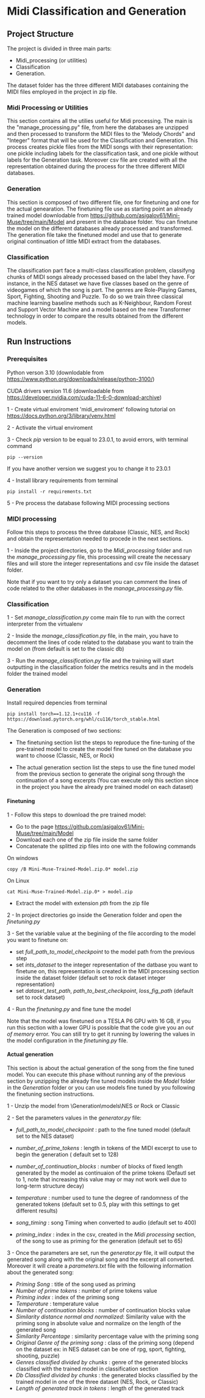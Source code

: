 # Midi Classification and Generation 

## Project Structure

The project is divided in three main parts:

- Midi_processing (or utilities) 
- Classification 
- Generation.
   
The dataset folder has the three different MIDI databases containing the MIDI files employed in the project in zip file. 

### Midi Processing or Utilities

This section contains all the utilies useful for Midi processing. The main is the "manage_processing.py" file, from here the databases are unzipped and then processed to transform the MIDI files to the 'Melody Chords" and "Integer" format that will be used for the Classification and Generation. This process creates pickle files from the MIDI songs with their representation: one pickle including labels for the classification task, and one pickle without labels for the Generation task. Moreover csv file are created with all the representation obtained during the process for the three different MIDI databases.  


### Generation 

This section is composed of two different file, one for finetuning and one for the actual genearation. 
The finetuning file use as starting point an already trained model downlodable from https://github.com/asigalov61/Mini-Muse/tree/main/Model and present in the database folder. You can finetune the model on the different databases already processed and transformed. The generation file take the finetuned model and use that to generate original continuation of little MIDI extract from the databases.

### Classification

The classification part face a multi-class classification problem, classifyng chunks of MIDI songs already processed based on the label they have. For instance, in the NES dataset we have five classes based on the genre of videogames of which the song is part. The genres are Role-Playing Games, Sport, Fighting, Shooting and Puzzle. To do so we train three classical machine learning baseline methods such as K-Neighbour, Random Forest and Support Vector Machine and a model based on the new Transformer technology in order to compare the results obtained from the different models. 

## Run Instructions

### Prerequisites 

Python verson 3.10 (downlodable from https://www.python.org/downloads/release/python-3100/)

CUDA drivers version 11.6 (downloadable from https://developer.nvidia.com/cuda-11-6-0-download-archive)

1 - Create virtual enviroment 'midi_enviroment' following tutorial on https://docs.python.org/3/library/venv.html

2 - Activate the virtual enviroment

3 - Check *pip* version to be equal to 23.0.1, to avoid errors, with terminal command
```console
pip --version
```
If you have another version we suggest you to change it to 23.0.1

4 - Install library requirements from terminal 
```console
pip install -r requirements.txt
```

5 - Pre process the database following MIDI processing sections


### MIDI processing

Follow this steps to process the three database (Classic, NES, and Rock) and obtain the representation needed to procede in the next sections.

1 - Inside the project directories, go to the *Midi_processing* folder and run the *manage_processing.py* file, this processing will create the necessary files and will store the integer representations and csv file inside the dataset folder. 

Note that if you want to try only a dataset you can comment the lines of code related to the other databases in the *manage_processing.py* file. 



### Classification 

1 - Set *manage_classification.py* come main file to run with the correct interpreter from the virtualenv

2 - Inside the *manage_classification.py* file, in the main, you have to decomment the lines of code related to the database you want to train the model on (from default is set to the classic db)

3 - Run the *manage_classification.py* file and the training will start outputting in the classification folder the metrics results and in the models folder the trained model



### Generation 

Install required depencies from terminal
```console
pip install torch==1.12.1+cu116 -f https://download.pytorch.org/whl/cu116/torch_stable.html
```

The Generation is composed of two sections: 

- The finetuning section list the steps to reproduce the fine-tuning of the pre-trained model to create the model fine tuned on the database you want to choose (Classic, NES, or Rock)

- The actual generation section list the steps to use the fine tuned model from the previous section to generate the original song through the continuation of a song excerpts (You can execute only this section since in the project you have the already pre trained model on each dataset) 


#### Finetuning 

1 - Follow this steps to download the pre trained model: 

- Go to the page https://github.com/asigalov61/Mini-Muse/tree/main/Model 
- Download each one of the zip file inside the same folder
- Concatenate the splitted zip files into one with the following commands

On windows 
```console
copy /B Mini-Muse-Trained-Model.zip.0* model.zip
```

On Linux 
```console
cat Mini-Muse-Trained-Model.zip.0* > model.zip
```

- Extract the model with extension *pth* from the zip file

2 - In project directories go inside the Generation folder and open the *finetuning.py* 

3 - Set the variable value at the beginiing of the file according to the model you want to finetune on:

- set *full_path_to_model_checkpoint* to the model path from the previous step
- set *ints_dataset* to the integer representation of the datbase you want to finetune on, this representation is created in the MIDI processing section inside the dataset folder (default set to rock dataset integer representation)
- set *dataset_test_path*, *path_to_best_checkpoint*, *loss_fig_path* (default set to rock dataset)

4 - Run the *finetuning.py* and fine tune the model

Note that the model was finetuned on a TESLA P6 GPU with 16 GB, if you run this section with a lower GPU is possible that the code give you an *out of memory* error. You can still try to get it running by lowering the values in the model configuration in the *finetuning.py* file. 



#### Actual generation 

This section is about the actual generation of the song from the fine tuned model. You can execute this phase without running any of the previous section by unzipping the already fine tuned models inside the *Model* folder in the *Generation* folder or you can use models fine tuned by you following the finetuning section instructions. 

1 - Unzip the model from \Generation\models\NES or Rock or Classic

2 - Set the parameters values in the *generator.py* file:

- *full_path_to_model_checkpoint* : path to the fine tuned model (default set to the NES dataset)

- *number_of_prime_tokens* : length in tokens of the MIDI excerpt to use to begin the generation  ( default set to 128)

- *number_of_continuation_blocks* : number of blocks of fixed length generated by the model as continuaion of the prime tokens (Defautl set to 1, note that increasing this value may or may not work well due to long-term structure decay) 

- *temperature* : number used to tune the degree of randomness of the generated tokens (default set to 0.5, play with this settings to get different results) 

- *song_timing* : song Timing when converted to audio (default set to 400)

- *priming_index* : index in the csv, created in the *Midi processing* section, of the song to use as priming for the generation (default set to 65)

3 - Once the parameters are set, run the *generator.py* file, it will output the generated song along with the original song and the excerpt all converted. Moreover it will create a *parameters.txt* file with the following information about the generated song:

- *Priming Song* : title of the song used as priming
- *Number of prime tokens* : number of prime tokens value
- *Priming index* : index of the priming song
- *Temperature* : temperature value
- *Number of continuation blocks* : number of continuation blocks value
- *Similarity distance normal and normalized*: Similarity value with the priming song in absolute value and normalize on the length of the generated song
- *Similarity Percentage* : similarity percentage value with the priming song
- *Original Genre of the priming song* : class of the priming song (depend on the dataset ex: in NES dataset can be one of rpg, sport, fighting, shooting, puzzle) 
- *Genres classified divided by chunks* : genre of the generated blocks classified with the trained model in classification section
- *Db Classified divided by chunks* : the generated blocks classified by the trained model in one of the three dataset (NES, Rock, or Classic)
- *Length of generated track in tokens* : length of the generated track


